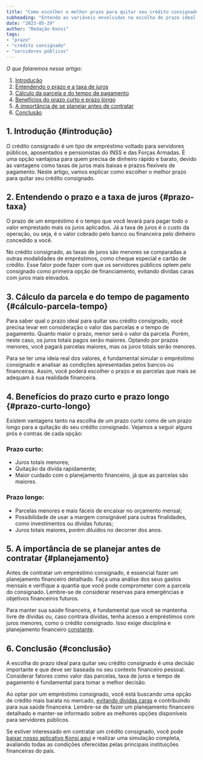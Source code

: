 ```yaml
---
title: "Como escolher o melhor prazo para quitar seu crédito consignado"
subheading: "Entenda as variáveis envolvidas na escolha do prazo ideal para o pagamento do seu empréstimo consignado"
date: "2023-05-29"
author: "Redação Konsi"
tags:
- "prazo"
- "crédito consignado"
- "servidores públicos"
---
```


_O que falaremos nesse artigo:_
1. [Introdução](#introdução)
2. [Entendendo o prazo e a taxa de juros](#prazo-taxa)
3. [Cálculo da parcela e do tempo de pagamento](#cálculo-parcela-tempo)
4. [Benefícios do prazo curto e prazo longo](#prazo-curto-longo)
5. [A importância de se planejar antes de contratar](#planejamento)
6. [Conclusão](#conclusão)

## 1. Introdução {#introdução}
O crédito consignado é um tipo de empréstimo voltado para servidores públicos, aposentados e pensionistas do INSS e das Forças Armadas. É uma opção vantajosa para quem precisa de dinheiro rápido e barato, devido às vantagens como taxas de juros mais baixas e prazos flexíveis de pagamento. Neste artigo, vamos explicar como escolher o melhor prazo para quitar seu crédito consignado.

## 2. Entendendo o prazo e a taxa de juros {#prazo-taxa}
O prazo de um empréstimo é o tempo que você levará para pagar todo o valor emprestado mais os juros aplicados. Já a taxa de juros é o custo da operação, ou seja, é o valor cobrado pelo banco ou financeira pelo dinheiro concedido a você.

No crédito consignado, as taxas de juros são menores se comparadas a outras modalidades de empréstimos, como cheque especial e cartão de crédito. Esse fator pode fazer com que os servidores públicos optem pelo consignado como primeira opção de financiamento, evitando dívidas caras com juros mais elevados.

## 3. Cálculo da parcela e do tempo de pagamento {#cálculo-parcela-tempo}
Para saber qual o prazo ideal para quitar seu crédito consignado, você precisa levar em consideração o valor das parcelas e o tempo de pagamento. Quanto maior o prazo, menor será o valor da parcela. Porém, neste caso, os juros totais pagos serão maiores. Optando por prazos menores, você pagará parcelas maiores, mas os juros totais serão menores.

Para se ter uma ideia real dos valores, é fundamental simular o empréstimo consignado e analisar as condições apresentadas pelos bancos ou financeiras. Assim, você poderá escolher o prazo e as parcelas que mais se adequam à sua realidade financeira.

## 4. Benefícios do prazo curto e prazo longo {#prazo-curto-longo}
Existem vantagens tanto na escolha de um prazo curto como de um prazo longo para a quitação do seu crédito consignado. Vejamos a seguir alguns prós e contras de cada opção:

### Prazo curto:
- Juros totais menores;
- Quitação da dívida rapidamente;
- Maior cuidado com o planejamento financeiro, já que as parcelas são maiores.

### Prazo longo:
- Parcelas menores e mais fáceis de encaixar no orçamento mensal;
- Possibilidade de usar a margem consignável para outras finalidades, como investimentos ou dívidas futuras;
- Juros totais maiores, porém diluídos no decorrer dos anos.

## 5. A importância de se planejar antes de contratar {#planejamento}
Antes de contratar um empréstimo consignado, é essencial fazer um planejamento financeiro detalhado. Faça uma análise dos seus gastos mensais e verifique a quantia que você pode comprometer com a parcela do consignado. Lembre-se de considerar reservas para emergências e objetivos financeiros futuros.

Para manter sua saúde financeira, é fundamental que você se mantenha livre de dívidas ou, caso contraia dívidas, tenha acesso a empréstimos com juros menores, como o crédito consignado. Isso exige disciplina e planejamento financeiro [constante](konsi.com.br/postagens/5-passos-para-organizar-suas-financas-e-evitar-endividamento).

## 6. Conclusão {#conclusão}
A escolha do prazo ideal para quitar seu crédito consignado é uma decisão importante e que deve ser baseada no seu contexto financeiro pessoal. Considerar fatores como valor das parcelas, taxa de juros e tempo de pagamento é fundamental para tomar a melhor decisão.

Ao optar por um empréstimo consignado, você está buscando uma opção de crédito mais barata no mercado, [evitando dívidas caras](konsi.com.br/postagens/como-usar-o-crdito-consignado-para-quitar-dvidas-caras) e contribuindo para sua saúde financeira. Lembre-se de fazer um planejamento financeiro detalhado e manter-se informado sobre as melhores opções disponíveis para servidores públicos.

Se estiver interessado em contratar um crédito consignado, você pode [baixar nosso aplicativo Konsi aqui](<link_para_download_do_aplicativo>) e realizar uma simulação completa, avaliando todas as condições oferecidas pelas principais instituições financeiras do país.